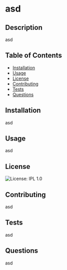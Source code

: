 
# asd

## Description
asd

## Table of Contents
- [Installation](#installation)
- [Usage](#usage)
- [License](#license)
- [Contributing](#Contributing)
- [Tests](#tests)
- [Questions](#questions)

## Installation
asd

## Usage
asd

## License
![License: IPL 1.0](https://img.shields.io/badge/License-IPL%201.0-blue.svg)

## Contributing
asd

## Tests
asd

## Questions
asd

